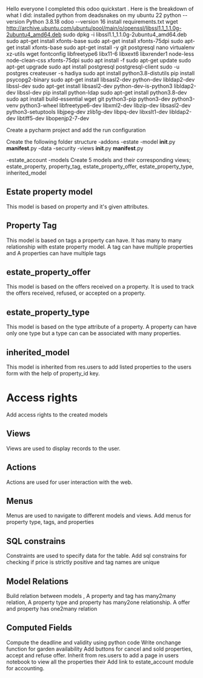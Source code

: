 Hello everyone
I completed this odoo quickstart . Here is the breakdown of what I did:
installed python from deadsnakes on my ubuntu 22
python --version
Python 3.8.18
odoo --version
16
install requirements.txt
wget http://archive.ubuntu.com/ubuntu/pool/main/o/openssl/libssl1.1_1.1.0g-2ubuntu4_amd64.deb
sudo dpkg -i libssl1.1_1.1.0g-2ubuntu4_amd64.deb 
sudo apt-get install xfonts-base
sudo apt-get install xfonts-75dpi
sudo apt-get install xfonts-base
sudo apt-get install -y git  postgresql nano virtualenv xz-utils wget fontconfig libfreetype6 libx11-6 libxext6 libxrender1 node-less node-clean-css xfonts-75dpi
sudo apt install -f
sudo apt-get update
sudo apt-get upgrade
sudo apt install postgresql postgresql-client 
sudo -u postgres createuser -s hadiya
sudo apt install python3.8-distutils
pip install psycopg2-binary
sudo apt-get install libsasl2-dev python-dev libldap2-dev libssl-dev
sudo apt-get install libsasl2-dev python-dev-is-python3 libldap2-dev libssl-dev
pip install python-ldap
sudo apt-get install python3.8-dev
sudo apt install build-essential wget git python3-pip python3-dev python3-venv python3-wheel libfreetype6-dev libxml2-dev libzip-dev libsasl2-dev python3-setuptools libjpeg-dev zlib1g-dev libpq-dev libxslt1-dev libldap2-dev libtiff5-dev libopenjp2-7-dev

Create a pycharm project and add the run configuration

Create the following folder structure
-addons
  -estate
      -model
         __init__.py
         __manifest__.py
      -data
      -security
      -views
      __init__.py
      __manifest__.py
      
  -estate_account
      -models
Create 5 models and their corresponding views;
estate_property, property_tag, estate_property_offer, estate_property_type, inherited_model
## Estate property model
This model is based on property and it's given attributes.
## Property Tag
This model is based on tags a property can have. It has many to many relationship with estate property model.
A tag can have multiple properties and A properties can have multiple tags
## estate_property_offer
This model is based on the offers received on a property. It is used to track the offers received, refused, or accepted on a property.
## estate_property_type
This model is based on the type attribute of a property. A property can have only one type but a type can can be associated with many properties.
## inherited_model
This model is inherited from res.users to add listed properties  to the users form with the help of property_id key.
# Access rights
Add access rights to the created models
## Views
Views are used to display records to the user.
## Actions
Actions are used for user interaction with the web.
## Menus 
Menus are used to navigate to different models and views.
Add menus for property type, tags, and properties
## SQL constrains
Constraints are used to specify data for the table.
Add sql constrains for checking if price is strictly positive and tag names are unique
## Model Relations
Build relation between models , A property and tag has many2many relation, A property type and property has many2one relationship. A offer and property has one2many relation
## Computed Fields
Compute the deadline and validity using python code
Write onchange function for garden availability
Add buttons for cancel and sold properties, accept and refuse offer.
Inherit from res.users to add a page in users notebook to view all the properties their
Add link to estate_account module for accounting.

